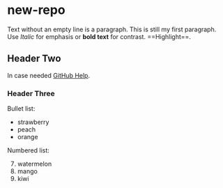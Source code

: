 # new-repo

Text without an empty line is a paragraph.
This is still my first paragraph. 
Use *Italic* for emphasis or **bold text** for contrast.
==Highlight==.

## Header Two

In case needed [GitHub Help](https://support.github.com).

### Header Three

Bullet list:
- strawberry
- peach
- orange

Numbered list:

7. watermelon
2. mango
5. kiwi
